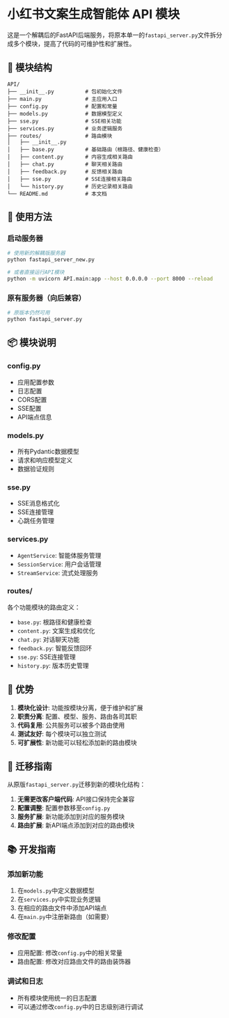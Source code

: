 # 小红书文案生成智能体 API 模块

这是一个解耦后的FastAPI后端服务，将原本单一的`fastapi_server.py`文件拆分成多个模块，提高了代码的可维护性和扩展性。

## 📁 模块结构

```
API/
├── __init__.py          # 包初始化文件
├── main.py              # 主应用入口
├── config.py            # 配置和常量
├── models.py            # 数据模型定义
├── sse.py               # SSE相关功能
├── services.py          # 业务逻辑服务
├── routes/              # 路由模块
│   ├── __init__.py
│   ├── base.py          # 基础路由（根路径、健康检查）
│   ├── content.py       # 内容生成相关路由
│   ├── chat.py          # 聊天相关路由
│   ├── feedback.py      # 反馈相关路由
│   ├── sse.py           # SSE连接相关路由
│   └── history.py       # 历史记录相关路由
└── README.md            # 本文档
```

## 🚀 使用方法

### 启动服务器
```bash
# 使用新的解耦版服务器
python fastapi_server_new.py

# 或者直接运行API模块
python -m uvicorn API.main:app --host 0.0.0.0 --port 8000 --reload
```

### 原有服务器（向后兼容）
```bash
# 原版本仍然可用
python fastapi_server.py
```

## 📦 模块说明

### config.py
- 应用配置参数
- 日志配置
- CORS配置
- SSE配置
- API端点信息

### models.py
- 所有Pydantic数据模型
- 请求和响应模型定义
- 数据验证规则

### sse.py
- SSE消息格式化
- SSE连接管理
- 心跳任务管理

### services.py
- `AgentService`: 智能体服务管理
- `SessionService`: 用户会话管理
- `StreamService`: 流式处理服务

### routes/
各个功能模块的路由定义：
- `base.py`: 根路径和健康检查
- `content.py`: 文案生成和优化
- `chat.py`: 对话聊天功能
- `feedback.py`: 智能反馈回环
- `sse.py`: SSE连接管理
- `history.py`: 版本历史管理

## 🔧 优势

1. **模块化设计**: 功能按模块分离，便于维护和扩展
2. **职责分离**: 配置、模型、服务、路由各司其职
3. **代码复用**: 公共服务可以被多个路由使用
4. **测试友好**: 每个模块可以独立测试
5. **可扩展性**: 新功能可以轻松添加新的路由模块

## 🔄 迁移指南

从原版`fastapi_server.py`迁移到新的模块化结构：

1. **无需更改客户端代码**: API接口保持完全兼容
2. **配置调整**: 配置参数移至`config.py`
3. **服务扩展**: 新功能添加到对应的服务模块
4. **路由扩展**: 新API端点添加到对应的路由模块

## 📚 开发指南

### 添加新功能
1. 在`models.py`中定义数据模型
2. 在`services.py`中实现业务逻辑
3. 在相应的路由文件中添加API端点
4. 在`main.py`中注册新路由（如需要）

### 修改配置
- 应用配置: 修改`config.py`中的相关常量
- 路由配置: 修改对应路由文件的路由装饰器

### 调试和日志
- 所有模块使用统一的日志配置
- 可以通过修改`config.py`中的日志级别进行调试 
